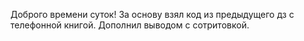 Доброго времени суток! 
За основу взял код из предыдущего дз с телефонной книгой. Дополнил выводом с сотритовкой.